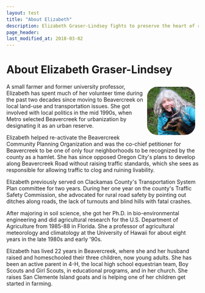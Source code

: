 ```yaml
---
layout: test
title: "About Elizabeth"
description: Elizabeth Graser-Lindsey fights to preserve the heart of rural Oregon
page_header: 
last_modified_at: 2018-03-02
---
```


<h1>About Elizabeth Graser-Lindsey</h1>

<p><img src="/images/elizabeth.jpg" align="right" width="25%" style="border-radius: 25%; padding: 1ch;" alt="Elizabeth petting a goat"></img> A small farmer and former university professor, Elizabeth has spent much of her volunteer time during the past two decades since moving to Beavercreek on local land-use and transportation issues. She got involved with local politics in the mid 1990s, when Metro selected Beavercreek for urbanization by designating it as an urban reserve.

<p>Elizabeth helped re-activate the Beavercreek Community Planning Organization and was the co-chief petitioner for Beavercreek to be one of only four neighborhoods to be recognized by the county as a hamlet. She has since opposed Oregon City's plans to develop along Beavercreek Road without raising traffic standards, which she sees as responsible for allowing traffic to clog and ruining livability.

<p>Elizabeth previously served on Clackamas County's Transportation System Plan committee for two years. During her one year on the county's Traffic Safety Commission, she advocated for rural road safety by pointing out ditches along roads, the lack of turnouts and blind hills with fatal crashes.

<p> After majoring in soil science, she got her Ph.D. in bio-environmental engineering and did agricultural research for the U.S. Department of Agriculture from 1985-88 in Florida. She a professor of agricultural meteorology and climatology at the University of Hawaii for about eight years in the late 1980s and early '90s.

<p> Elizabeth has lived 22 years in Beavercreek, where she and her husband raised and homeschooled their three children, now young adults. She has been an active parent in 4-H, the local high school equestrian team, Boy Scouts and Girl Scouts, in educational programs, and in her church. She raises San Clemente Island goats and is helping one of her children get started in farming.